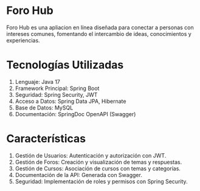 # Foro Hub
Foro Hub es una apliacion en línea diseñada para conectar a personas con intereses comunes, fomentando el intercambio de ideas, conocimientos y experiencias.

# Tecnologías Utilizadas
1. Lenguaje: Java 17
2. Framework Principal: Spring Boot
3. Seguridad: Spring Security, JWT
4. Acceso a Datos: Spring Data JPA, Hibernate
5. Base de Datos: MySQL
6. Documentación: SpringDoc OpenAPI (Swagger)

# Características

1. Gestión de Usuarios: Autenticación y autorización con JWT.
2. Gestión de Foros: Creación y visualización de temas y respuestas.
3. Gestión de Cursos: Asociación de cursos con temas y categorías.
4. Documentación de la API: Generada con Swagger.
5. Seguridad: Implementación de roles y permisos con Spring Security.
